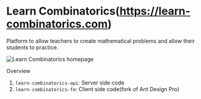 # Learn Combinatorics(https://learn-combinatorics.com)

Platform to allow teachers to create mathematical problems and allow their
students to practice.

![Learn Combinatorics homepage](/cover.png)

Overview
1. `learn-combinatorics-api`: Server side code
2. `learn-combinatorics-fe`: Client side code(fork of Ant Design Pro)
